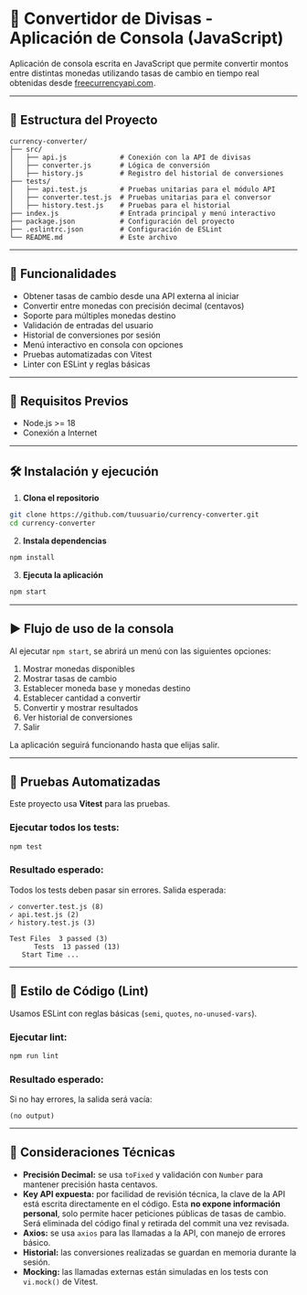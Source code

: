 # 💱 Convertidor de Divisas - Aplicación de Consola (JavaScript)

Aplicación de consola escrita en JavaScript que permite convertir montos entre distintas monedas utilizando tasas de cambio en tiempo real obtenidas desde [freecurrencyapi.com](https://freecurrencyapi.com/).

---

## 📁 Estructura del Proyecto

```
currency-converter/
├── src/
│   ├── api.js             # Conexión con la API de divisas
│   ├── converter.js       # Lógica de conversión
│   ├── history.js         # Registro del historial de conversiones
├── tests/
│   ├── api.test.js        # Pruebas unitarias para el módulo API
│   ├── converter.test.js  # Pruebas unitarias para el conversor
│   ├── history.test.js    # Pruebas para el historial
├── index.js               # Entrada principal y menú interactivo
├── package.json           # Configuración del proyecto
├── .eslintrc.json         # Configuración de ESLint
└── README.md              # Este archivo
```

---

## 📌 Funcionalidades

- Obtener tasas de cambio desde una API externa al iniciar
- Convertir entre monedas con precisión decimal (centavos)
- Soporte para múltiples monedas destino
- Validación de entradas del usuario
- Historial de conversiones por sesión
- Menú interactivo en consola con opciones
- Pruebas automatizadas con Vitest
- Linter con ESLint y reglas básicas

---

## 🚀 Requisitos Previos

- Node.js >= 18
- Conexión a Internet

---

## 🛠 Instalación y ejecución

1. **Clona el repositorio**

```bash
git clone https://github.com/tuusuario/currency-converter.git
cd currency-converter
```

2. **Instala dependencias**

```bash
npm install
```

3. **Ejecuta la aplicación**

```bash
npm start
```

---

## ▶️ Flujo de uso de la consola

Al ejecutar `npm start`, se abrirá un menú con las siguientes opciones:

1. Mostrar monedas disponibles
2. Mostrar tasas de cambio
3. Establecer moneda base y monedas destino
4. Establecer cantidad a convertir
5. Convertir y mostrar resultados
6. Ver historial de conversiones
7. Salir

La aplicación seguirá funcionando hasta que elijas salir.

---

## 🧪 Pruebas Automatizadas

Este proyecto usa **Vitest** para las pruebas.

### Ejecutar todos los tests:

```bash
npm test
```

### Resultado esperado:

Todos los tests deben pasar sin errores. Salida esperada:

```
✓ converter.test.js (8)
✓ api.test.js (2)
✓ history.test.js (3)

Test Files  3 passed (3)
      Tests  13 passed (13)
   Start Time ...
``` 

---

## 🧹 Estilo de Código (Lint)

Usamos ESLint con reglas básicas (`semi`, `quotes`, `no-unused-vars`).

### Ejecutar lint:

```bash
npm run lint
```

### Resultado esperado:

Si no hay errores, la salida será vacía:

```
(no output)
```

---

## 🔐 Consideraciones Técnicas

- **Precisión Decimal:** se usa `toFixed` y validación con `Number` para mantener precisión hasta centavos.
- **Key API expuesta:** por facilidad de revisión técnica, la clave de la API está escrita directamente en el código. Esta **no expone información personal**, solo permite hacer peticiones públicas de tasas de cambio. Será eliminada del código final y retirada del commit una vez revisada.
- **Axios:** se usa `axios` para las llamadas a la API, con manejo de errores básico.
- **Historial:** las conversiones realizadas se guardan en memoria durante la sesión.
- **Mocking:** las llamadas externas están simuladas en los tests con `vi.mock()` de Vitest.

